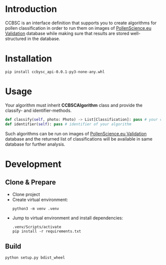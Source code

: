 # Introduction
CCBSC is an interface definition that supports you to create algorithms for pollen classification in order to run them on images of [PollenScience.eu Validation](https://validation.pollenscience.eu) database while making sure that results are stored well-structured in the database.

# Installation
    pip install ccbysc_api-0.0.1-py3-none-any.whl

#  Usage
Your algorithm must inherit **CCBSCAlgorithm** class and provide the classify- and identifier-methods.
```python
def classify(self, photo: Photo) -> List[Classification]: pass # your code
def identifier(self): pass # identifier of your algorithm
```
Such algorithms can be run on images of [PollenScience.eu Validation](https://validation.pollenscience.eu) database and the returned list of classifications will be available in same database for further analysis.

# Development
## Clone & Prepare
- Clone project
- Create virtual environment:
  ```console
  python3 -m venv .venv
  ```
- Jump to virtual environment and install dependencies:
  ```console
  .venv/Scripts/activate
  pip install -r requirements.txt
  ```
## Build
```console
python setup.py bdist_wheel
```

